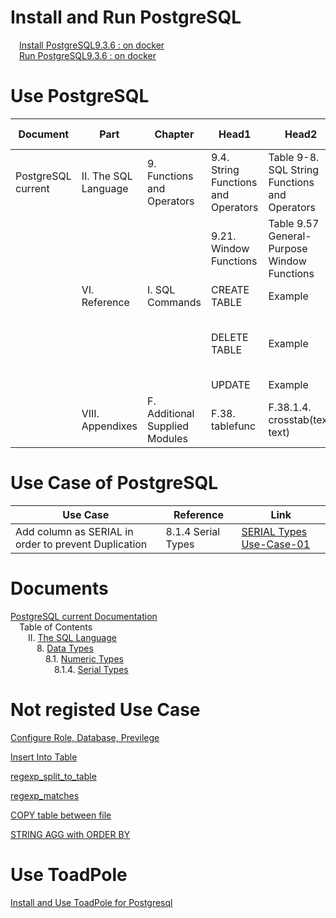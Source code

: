 # Install and Run PostgreSQL
&emsp;[Install PostgreSQL9.3.6 : on docker](01_Install_and_Run_PostgreSQL/01_Install_PostgreSQL9.3.6_on_docker.md)  
&emsp;[Run PostgreSQL9.3.6 : on docker](01_Install_and_Run_PostgreSQL/02_Run_PostgreSQL9.3.6_on_docker.md)

# Use PostgreSQL
| Document           | Part                      | Chapter                        | Head1                               | Head2                                         | Link of Details                                                                            |
|--------------------|---------------------------|--------------------------------|-------------------------------------|-----------------------------------------------|--------------------------------------------------------------------------------------------|
| PostgreSQL current | II. The SQL Language      | 9. Functions and Operators     | 9.4. String Functions and Operators | Table 9-8. SQL String Functions and Operators | [Concatenate Columns](02_Use_PostgreSQL/09_Concatenate_Columns.md)                         |
|                    |                           |                                | 9.21. Window Functions              | Table 9.57 General-Purpose Window Functions   | [row_number() : add row_number by partition and order](02_Use_PostgreSQL/06_row_number.md) |
|                    | VI. Reference             | I. SQL Commands                | CREATE TABLE                        | Example                                       | [CREATE TABLE](02_Use_PostgreSQL/02_Create_Table.md)                                       |
|                    |                           |                                | DELETE TABLE                        | Example                                       | [DELETE TABLE : delete rows which is duplicated](02_Use_PostgreSQL/12_delete_table.md)     |
|                    |                           |                                | UPDATE                              | Example                                       | [UPDATE rows](02_Use_PostgreSQL/11_update_table.md)                                        |
|                    | VIII. Appendixes          | F. Additional Supplied Modules | F.38. tablefunc                     | F.38.1.4. crosstab(text, text)                | [Pivot Table](02_Use_PostgreSQL/10_Pivot_Table.md)                                         |

# Use Case of PostgreSQL
| Use Case                                             | Reference          | Link                                                                                                              |
|------------------------------------------------------|--------------------|-------------------------------------------------------------------------------------------------------------------|
| Add column as SERIAL in order to prevent Duplication | 8.1.4 Serial Types | [SERIAL Types Use-Case-01](02_Use_PostgreSQL/current/2/08/01/4/01_add_column_as_serial_to_prevent_duplication.md) |

# Documents
[PostgreSQL current Documentation](https://www.postgresql.org/docs/current/static/index.html)  
&emsp;Table of Contents  
&emsp;&emsp;II. [The SQL Language](https://www.postgresql.org/docs/current/static/sql.html)  
&emsp;&emsp;&emsp;8. [Data Types](https://www.postgresql.org/docs/current/static/datatype.html)  
&emsp;&emsp;&emsp;&emsp;8.1. [Numeric Types](https://www.postgresql.org/docs/current/static/datatype-numeric.html)  
&emsp;&emsp;&emsp;&emsp;&emsp;8.1.4. [Serial Types](https://www.postgresql.org/docs/current/static/datatype-numeric.html#DATATYPE-SERIAL)  

# Not registed Use Case
[Configure Role, Database, Previlege](02_Use_PostgreSQL/01_Configure_Role_Database_Preivilege.md)

[Insert Into Table](02_Use_PostgreSQL/03_Insert_Into_Table.md)

[regexp_split_to_table](02_Use_PostgreSQL/04_regexp_split_to_table.md)

[regexp_matches](02_Use_PostgreSQL/05_regexp_matches.md)

[COPY table between file](02_Use_PostgreSQL/07_copy_table_and_file.md)

[STRING AGG with ORDER BY](02_Use_PostgreSQL/08_STRING_AGG_ORDER_BY.md)

# Use ToadPole

[Install and Use ToadPole for Postgresql](03_Use_Toad_Pole/01_use_toadpole.md)
